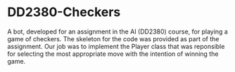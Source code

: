 # DD2380-Checkers
A bot, developed for an assignment in the AI (DD2380) course, for playing a game of checkers. The skeleton for the code was provided as part of the assignment. Our job was to implement the Player class that was reponsible for selecting the most appropriate move with the intention of winning the game.
